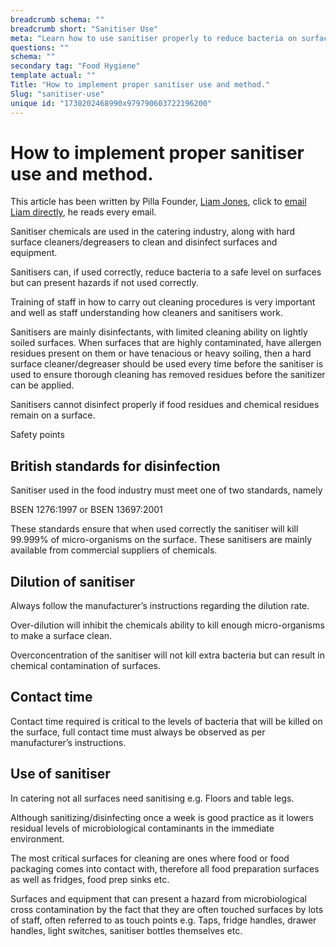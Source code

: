 ```yaml
---
breadcrumb schema: ""
breadcrumb short: "Sanitiser Use"
meta: "Learn how to use sanitiser properly to reduce bacteria on surfaces and keep your kitchen safe. Follow the manufacturer's instructions for dilution and contact time."
questions: ""
schema: ""
secondary tag: "Food Hygiene"
template actual: ""
Title: "How to implement proper sanitiser use and method."
Slug: "sanitiser-use"
unique id: "1730202468990x979790603722196200"
---
```


# How to implement proper sanitiser use and method.&nbsp;

 This article has been written by Pilla Founder,&nbsp;[Liam Jones](https://yourpilla.com/profile/liam-jones), click to&nbsp;[email Liam directly](mailto:liam@yourpilla.com), he reads every email.

 Sanitiser chemicals are used in the catering industry, along with hard surface cleaners/degreasers to clean and disinfect surfaces and equipment.

 Sanitisers can, if used correctly, reduce bacteria to a safe level on surfaces but can present hazards if not used correctly.

 Training of staff in how to carry out cleaning procedures is very important and well as staff understanding how cleaners and sanitisers work.

 Sanitisers are mainly disinfectants, with limited cleaning ability on lightly soiled surfaces. When surfaces that are highly contaminated, have allergen residues present on them or have tenacious or heavy soiling, then a hard surface cleaner/degreaser should be used every time before the sanitiser is used to ensure thorough cleaning has removed residues before the sanitizer can be applied.

 Sanitisers cannot disinfect properly if food residues and chemical residues remain on a surface.

 Safety points

 ## British standards for disinfection

 Sanitiser used in the food industry must meet one of two standards, namely

 BSEN 1276:1997 or BSEN 13697:2001

 These standards ensure that when used correctly the sanitiser will kill 99.999% of micro-organisms on the surface. These sanitisers are mainly available from commercial suppliers of chemicals.

 ## Dilution of sanitiser

 Always follow the manufacturer’s instructions regarding the dilution rate.

 Over-dilution will inhibit the chemicals ability to kill enough micro-organisms to make a surface clean.

 Overconcentration of the sanitiser will not kill extra bacteria but can result in chemical contamination of surfaces.

 ## Contact time

 Contact time required is critical to the levels of bacteria that will be killed on the surface, full contact time must always be observed as per manufacturer’s instructions.

 ## Use of sanitiser

 In catering not all surfaces need sanitising e.g. Floors and table legs.

 Although sanitizing/disinfecting once a week is good practice as it lowers residual levels of microbiological contaminants in the immediate environment.

 The most critical surfaces for cleaning are ones where food or food packaging comes into contact with, therefore all food preparation surfaces as well as fridges, food prep sinks etc.

 Surfaces and equipment that can present a hazard from microbiological cross contamination by the fact that they are often touched surfaces by lots of staff, often referred to as touch points e.g. Taps, fridge handles, drawer handles, light switches, sanitiser bottles themselves etc.